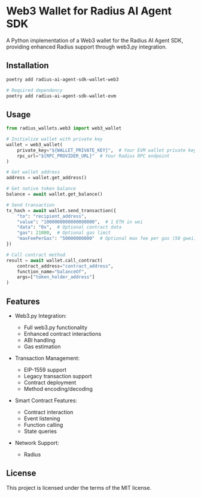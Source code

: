 # Web3 Wallet for Radius AI Agent SDK

A Python implementation of a Web3 wallet for the Radius AI Agent SDK, providing enhanced Radius support through web3.py integration.

## Installation

```bash
poetry add radius-ai-agent-sdk-wallet-web3

# Required dependency
poetry add radius-ai-agent-sdk-wallet-evm
```

## Usage

```python
from radius_wallets.web3 import web3_wallet

# Initialize wallet with private key
wallet = web3_wallet(
    private_key="${WALLET_PRIVATE_KEY}",  # Your EVM wallet private key
    rpc_url="${RPC_PROVIDER_URL}"  # Your Radius RPC endpoint
)

# Get wallet address
address = wallet.get_address()

# Get native token balance
balance = await wallet.get_balance()

# Send transaction
tx_hash = await wallet.send_transaction({
    "to": "recipient_address",
    "value": "1000000000000000000",  # 1 ETH in wei
    "data": "0x",  # Optional contract data
    "gas": 21000,  # Optional gas limit
    "maxFeePerGas": "50000000000"  # Optional max fee per gas (50 gwei)
})

# Call contract method
result = await wallet.call_contract(
    contract_address="contract_address",
    function_name="balanceOf",
    args=["token_holder_address"]
)
```

## Features

- Web3.py Integration:
  - Full web3.py functionality
  - Enhanced contract interactions
  - ABI handling
  - Gas estimation
  
- Transaction Management:
  - EIP-1559 support
  - Legacy transaction support
  - Contract deployment
  - Method encoding/decoding
  
- Smart Contract Features:
  - Contract interaction
  - Event listening
  - Function calling
  - State queries
  
- Network Support:
  - Radius

## License

This project is licensed under the terms of the MIT license.
